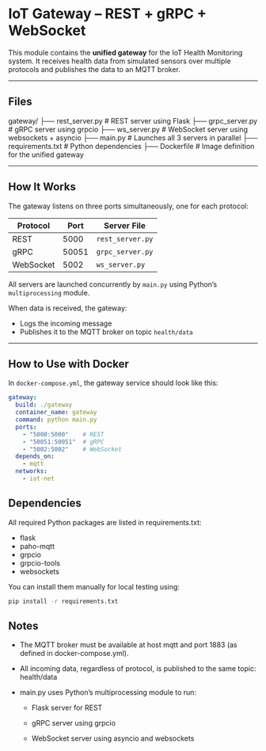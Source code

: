 # IoT Gateway – REST + gRPC + WebSocket

This module contains the **unified gateway** for the IoT Health Monitoring system. It receives health data from simulated sensors over multiple protocols and publishes the data to an MQTT broker.

---

## Files

gateway/
├── rest_server.py # REST server using Flask
├── grpc_server.py # gRPC server using grpcio
├── ws_server.py # WebSocket server using websockets + asyncio
├── main.py # Launches all 3 servers in parallel
├── requirements.txt # Python dependencies
├── Dockerfile # Image definition for the unified gateway


---

## How It Works

The gateway listens on three ports simultaneously, one for each protocol:

| Protocol   | Port   | Server File      |
|------------|--------|------------------|
| REST       | 5000   | `rest_server.py` |
| gRPC       | 50051  | `grpc_server.py` |
| WebSocket  | 5002   | `ws_server.py`   |

All servers are launched concurrently by `main.py` using Python’s `multiprocessing` module.

When data is received, the gateway:
- Logs the incoming message
- Publishes it to the MQTT broker on topic `health/data`

---

## How to Use with Docker

In `docker-compose.yml`, the gateway service should look like this:

```yaml
gateway:
  build: ./gateway
  container_name: gateway
  command: python main.py
  ports:
    - "5000:5000"    # REST
    - "50051:50051"  # gRPC
    - "5002:5002"    # WebSocket
  depends_on:
    - mqtt
  networks:
    - iot-net
```

## Dependencies

All required Python packages are listed in requirements.txt:

- flask
- paho-mqtt
- grpcio
- grpcio-tools
- websockets

You can install them manually for local testing using:

```bash
pip install -r requirements.txt
```


## Notes
- The MQTT broker must be available at host mqtt and port 1883 (as defined in docker-compose.yml).

- All incoming data, regardless of protocol, is published to the same topic:
health/data

- main.py uses Python’s multiprocessing module to run:

  - Flask server for REST

  - gRPC server using grpcio

  - WebSocket server using asyncio and websockets